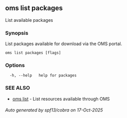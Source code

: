 ## oms list packages

List available packages

### Synopsis

List packages available for download via the OMS portal.

```
oms list packages [flags]
```

### Options

```
  -h, --help   help for packages
```

### SEE ALSO

* [oms list](oms_list.md)	 - List resources available through OMS

###### Auto generated by spf13/cobra on 17-Oct-2025
